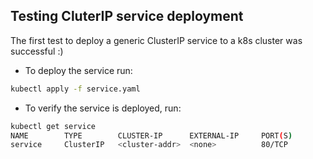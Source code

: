 
## Testing CluterIP service deployment

The first test to deploy a generic ClusterIP service to a k8s cluster was successful :)

- To deploy the service run:  
```bash
kubectl apply -f service.yaml
```
- To verify the service is deployed, run:  
```bash
kubectl get service
NAME        TYPE        CLUSTER-IP      EXTERNAL-IP     PORT(S)         AGE
service     ClusterIP   <cluster-addr>  <none>          80/TCP          3m35s
```

